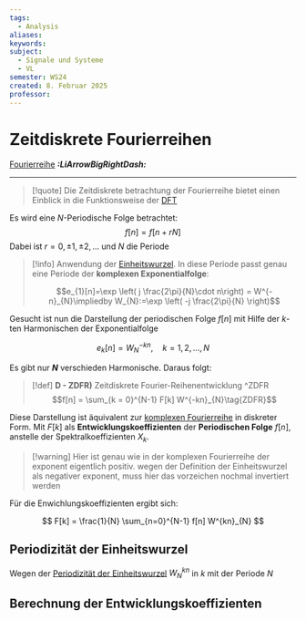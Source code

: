 ```yaml
---
tags:
  - Analysis
aliases: 
keywords: 
subject:
  - Signale und Systeme
  - VL
semester: WS24
created: 8. Februar 2025
professor:
---
```

 
# Zeitdiskrete Fourierreihen

[Fourierreihe](Fourierreihe.md) ***:LiArrowBigRightDash:***

---

> [!quote] Die Zeitdiskrete betrachtung der Fourierreihe bietet einen Einblick in die Funktionsweise der [DFT](DFT.md)

Es wird eine $N$-Periodische Folge betrachtet:
$$f[n]=f[n+rN]$$
Dabei ist $r=0,\pm 1, \pm 2, \dots$ und $N$ die Periode

> [!info] Anwendung der [Einheitswurzel](Einheitswurzel.md).
> In diese Periode passt genau eine Periode der **komplexen Exponentialfolge**:
> 
> $$e_{1}[n]=\exp \left( j \frac{2\pi}{N}\cdot n\right) = W^{-n}_{N}\impliedby W_{N}:=\exp \left( -j \frac{2\pi}{N} \right)$$


Gesucht ist nun die Darstellung der periodischen Folge $f[n]$ mit Hilfe der $k$-ten Harmonischen der Exponentialfolge 

$$
e_{k}[n] = W^{-kn}_{N}, \quad k=1,2,\dots,N
$$

Es gibt nur **$N$** verschieden Harmonische. Daraus folgt:

> [!def] **D - ZDFR)**  Zeitdiskrete Fourier-Reihenentwicklung ^ZDFR
> $$f[n] = \sum_{k = 0}^{N-1} F[k] W^{-kn}_{N}\tag{ZDFR}$$

Diese Darstellung ist äquivalent zur [komplexen Fourierreihe](Fourierreihe.md#Komplexe%20Fourierreihe) in diskreter Form. Mit $F[k]$ als **Entwicklungskoeffizienten** der **Periodischen Folge** $f[n]$, anstelle der Spektralkoeffizienten $X_{k}$.

> [!warning] Hier ist genau wie in der komplexen Fourierreihe der exponent eigentlich positiv.
> wegen der Definition der Einheitswurzel als negativer exponent, muss hier das vorzeichen nochmal invertiert werden

Für die Enwichlungskoeffizienten ergibt sich:

$$
F[k] = \frac{1}{N} \sum_{n=0}^{N-1} f[n] W^{kn}_{N}
$$

## Periodizität der Einheitswurzel

Wegen der [Periodizität der Einheitswurzel](Einheitswurzel.md#Periodizität) $W^{kn}_{N}$ in $k$ mit der Periode $N$

## Berechnung der Entwicklungskoeffizienten

